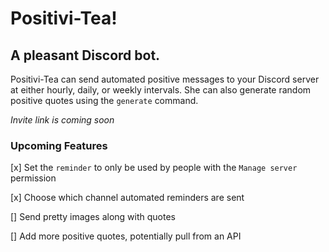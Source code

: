 # Positivi-Tea!
## A pleasant Discord bot.

Positivi-Tea can send automated positive messages to your Discord server at either hourly, daily, or weekly intervals. She can also generate random positive quotes using the `generate` command.

*Invite link is coming soon*

### Upcoming Features
[x] Set the `reminder` to only be used by people with the `Manage server` permission

[x] Choose which channel automated reminders are sent

[] Send pretty images along with quotes

[] Add more positive quotes, potentially pull from an API
